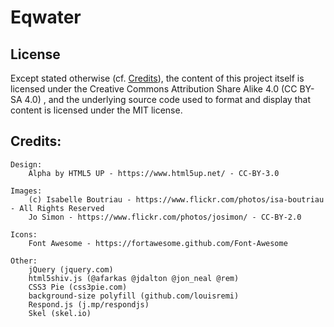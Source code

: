 # Eqwater

## License

Except stated otherwise (cf. [Credits](#credits)), the content of this project itself is licensed under the Creative Commons Attribution Share Alike 4.0 (CC BY-SA 4.0) , and the underlying source code used to format and display that content is licensed under the MIT license.

## Credits:

	Design:
		Alpha by HTML5 UP - https://www.html5up.net/ - CC-BY-3.0

	Images:
		(c) Isabelle Boutriau - https://www.flickr.com/photos/isa-boutriau - All Rights Reserved
		Jo Simon - https://www.flickr.com/photos/josimon/ - CC-BY-2.0

	Icons:
		Font Awesome - https://fortawesome.github.com/Font-Awesome

	Other:
		jQuery (jquery.com)
		html5shiv.js (@afarkas @jdalton @jon_neal @rem)
		CSS3 Pie (css3pie.com)
		background-size polyfill (github.com/louisremi)
		Respond.js (j.mp/respondjs)
		Skel (skel.io)
